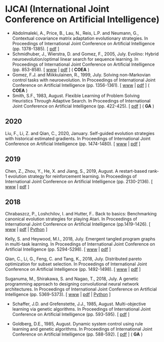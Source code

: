 # IJCAI (International Joint Conference on Artificial Intelligence)

* Abdolmaleki, A., Price, B., Lau, N., Reis, L.P. and Neumann, G., Contextual covariance matrix adaptation evolutionary strategies. In Proceedings of International Joint Conference on Artificial Intelligence (pp. 1378-1385). [ [pdf](https://www.ijcai.org/Proceedings/2017/0191.pdf) ]
* Schmidhuber, J., Wierstra, D. and Gomez, F., 2005, July. Evolino: Hybrid neuroevolution/optimal linear search for sequence learning. In Proceedings of International Joint Conference on Artificial Intelligence (pp. 853-858). [ [www](https://www.ijcai.org/proceedings/2005/) | [pdf](https://www.ijcai.org/Proceedings/05/Papers/1452.pdf) ] ( **COEA** )
* Gomez, F.J. and Miikkulainen, R., 1999, July. Solving non-Markovian control tasks with neuroevolution. In Proceedings of International Joint Conference on Artificial Intelligence (pp. 1356-1361). [ [www](https://www.ijcai.org/proceedings/1999-2/) | [pdf](https://www.ijcai.org/Proceedings/99-2/Papers/097.pdf) ] ( **COEA** )
* Smith, S.F., 1983, August. Flexible Learning of Problem Solving Heuristics Through Adaptive Search. In Proceedings of International Joint Conference on Artificial Intelligence (pp. 422-425). [ [pdf](https://www.ijcai.org/Proceedings/83-1/Papers/100.pdf) ] ( **GA** )

## 2020

Liu, F., Li, Z. and Qian, C., 2020, January. Self-guided evolution strategies with historical estimated gradients. In Proceedings of International Joint Conference on Artificial Intelligence (pp. 1474-1480). [ [www](https://www.ijcai.org/Proceedings/2020/205) | [pdf](https://www.ijcai.org/Proceedings/2020/0205.pdf) ]

## 2019

Chen, Z., Zhou, Y., He, X. and Jiang, S., 2019, August. A restart-based rank-1 evolution strategy for reinforcement learning. In Proceedings of International Joint Conference on Artificial Intelligence (pp. 2130-2136). [ [www](https://www.ijcai.org/proceedings/2019/295) | [pdf](https://www.ijcai.org/Proceedings/2019/0295.pdf) ]

## 2018

Chrabaszcz, P., Loshchilov, I. and Hutter, F.. Back to basics: Benchmarking canonical evolution strategies for playing Atari. In Proceedings of International Joint Conference on Artificial Intelligence (pp.1419-1426). [ [www](https://www.ijcai.org/Proceedings/2018/197) | [pdf](https://www.ijcai.org/Proceedings/2018/0197.pdf) | [Python](https://github.com/PatrykChrabaszcz/Canonical_ES_Atari) ]

Kelly, S. and Heywood, M.I., 2018, July. Emergent tangled program graphs in multi-task learning. In Proceedings of International Joint Conference on Artificial Intelligence (pp. 5294-5298). [ [www](https://www.ijcai.org/Proceedings/2018/740) | [pdf](https://www.ijcai.org/Proceedings/2018/0740.pdf) ]

Qian, C., Li, G., Feng, C. and Tang, K., 2018, July. Distributed pareto optimization for subset selection. In Proceedings of International Joint Conference on Artificial Intelligence (pp. 1492-1498). [ [www](https://www.ijcai.org/Proceedings/2018/207) | [pdf](https://www.ijcai.org/Proceedings/2018/0207.pdf) ]

Suganuma, M., Shirakawa, S. and Nagao, T., 2018, July. A genetic programming approach to designing convolutional neural network architectures. In Proceedings of International Joint Conference on Artificial Intelligence (pp. 5369-5373). [ [www](https://www.ijcai.org/proceedings/2018/755) | [pdf](https://www.ijcai.org/Proceedings/2018/0755.pdf) | [Python](https://github.com/sg-nm/cgp-cnn) ]

* Schaffer, J.D. and Grefenstette, J.J., 1985, August. Multi-objective learning via genetic algorithms. In Proceedings of International Joint Conference on Artificial Intelligence (pp. 593-595). [ [pdf](https://www.ijcai.org/Proceedings/85-1/Papers/113.pdf) ]

* Goldberg, D.E., 1985, August. Dynamic system control using rule learning and genetic algorithms. In Proceedings of International Joint Conference on Artificial Intelligence (pp. 588-592). [ [pdf](https://www.ijcai.org/Proceedings/85-1/Papers/112.pdf) ] ( **GA** )
